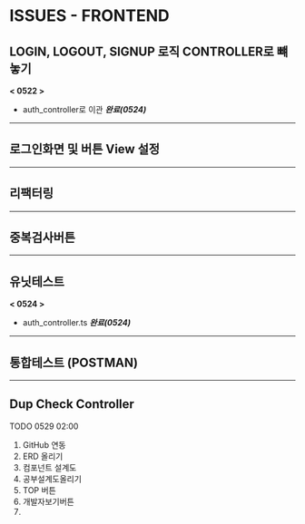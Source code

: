 # ISSUES - FRONTEND


## LOGIN, LOGOUT, SIGNUP 로직 CONTROLLER로 뺴놓기

**< 0522 >**
- auth_controller로 이관 ***완료(0524)***
  
***

## 로그인화면 및 버튼 View 설정

***

## 리팩터링

***

## 중복검사버튼

***

## 유닛테스트 
**< 0524 >**
- auth_controller.ts ***완료(0524)***

***

## 통합테스트 (POSTMAN)

***

## Dup Check Controller 

TODO 0529 02:00
1. GitHub 연동
2. ERD 올리기
3. 컴포넌트 설계도
4. 공부설계도올리기
5. TOP 버튼
6. 개발자보기버튼
7. 